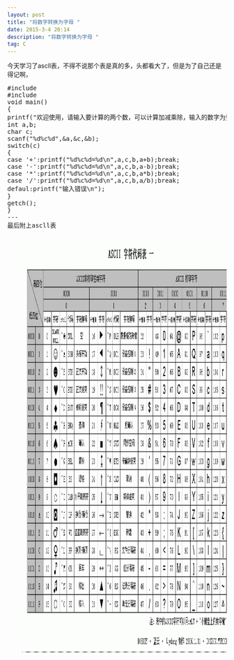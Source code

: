```yaml
---
layout: post
title: "将数字转换为字母 "
date: 2015-3-4 20:14
description: "将数字转换为字母 "
tag: C
---
```



今天学习了ascll表，不得不说那个表是真的多，头都看大了，但是为了自己还是得记啊，

<pre>
#include<stdio.h>
#include<conio.h>
void main()
{
printf("欢迎使用，请输入要计算的两个数，可以计算加减乘除，输入的数字为整数\n");
int a,b;
char c;
scanf("%d%c%d",&a,&c,&b);
switch(c)
{
case '+':printf("%d%c%d=%d\n",a,c,b,a+b);break;
case '-':printf("%d%c%d=%d\n",a,c,b,a-b);break;
case '*':printf("%d%c%d=%d\n",a,c,b,a*b);break;
case '/':printf("%d%c%d=%d\n",a,c,b,a/b);break;
defaul:printf("输入错误\n");   
}
getch();
}
---
最后附上ascll表
<div align="center">
	<img src="/images/image/ascll.jpg" height="954" width="652" />
</div>
